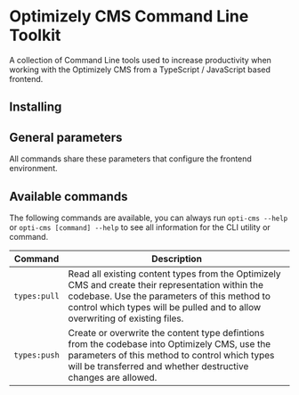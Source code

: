 # Optimizely CMS Command Line Toolkit
A collection of Command Line tools used to increase productivity when working with the Optimizely CMS from a TypeScript / JavaScript based frontend.

## Installing

## General parameters
All commands share these parameters that configure the frontend environment. 

## Available commands
The following commands are available, you can always run `opti-cms --help` or `opti-cms [command] --help` to see all information for the CLI utility or command.

| Command | Description |
| --- | --- |
|`types:pull`| Read all existing content types from the Optimizely CMS and create their representation within the codebase. Use the parameters of this method to control which types will be pulled and to allow overwriting of existing files. |
|`types:push`| Create or overwrite the content type defintions from the codebase into Optimizely CMS, use the parameters of this method to control which types will be transferred and whether destructive changes are allowed. |
